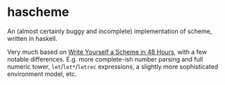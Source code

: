 # hascheme

An (almost certainly buggy and incomplete) implementation of scheme, written in haskell.

Very much based on [Write Yourself a Scheme in 48 Hours](https://en.wikibooks.org/wiki/Write_Yourself_a_Scheme_in_48_Hours), with a few notable differences. E.g. more complete-ish number parsing and full numeric tower, `let`/`let*`/`letrec` expressions, a slightly more sophisticated environment model, etc.
